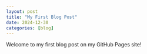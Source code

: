 ```yaml
---
layout: post
title: "My First Blog Post"
date: 2024-12-30
categories: [blog]
---
```

Welcome to my first blog post on my GitHub Pages site!
